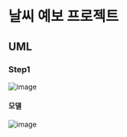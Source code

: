 # 날씨 예보 프로젝트

## UML
### Step1
![image](https://user-images.githubusercontent.com/52592748/135596871-86038b7a-8089-437e-9fbc-5d575c5ead0c.png)
#### 모델
![image](https://user-images.githubusercontent.com/52592748/135596932-8a13d9e2-059b-4081-990a-6cf084def32e.png)
